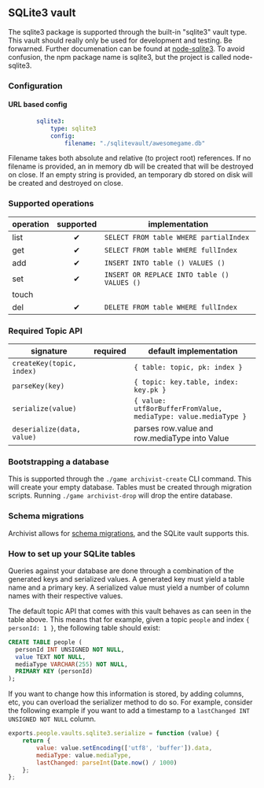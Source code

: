 ## SQLite3 vault

The sqlite3 package is supported through the built-in "sqlite3" vault type.
This vault should really only be used for development and testing. Be forwarned.
Further documenation can be found at [node-sqlite3](https://github.com/mapbox/node-sqlite3).
To avoid confusion, the npm package name is sqlite3, but the project is called node-sqlite3.


### Configuration

#### URL based config
```yaml
		sqlite3:
			type: sqlite3
			config:
				filename: "./sqlitevault/awesomegame.db"
```

Filename takes both absolute and relative (to project root) references.
If no filename is provided, an in memory db will be created that will be destroyed on close.
If an empty string is provided, an temporary db stored on disk will be created and destroyed on close.


### Supported operations

operation | supported | implementation
----------|:---------:|---------------
list      | ✔         | `SELECT FROM table WHERE partialIndex`
get       | ✔         | `SELECT FROM table WHERE fullIndex`
add       | ✔         | `INSERT INTO table () VALUES ()`
set       | ✔         | `INSERT OR REPLACE INTO table () VALUES ()`
touch     |           |
del       | ✔         | `DELETE FROM table WHERE fullIndex`


### Required Topic API

signature                  | required | default implementation
---------------------------|----------|-----------------------
`createKey(topic, index)`  |          | `{ table: topic, pk: index }`
`parseKey(key)`       |          | `{ topic: key.table, index: key.pk }`
`serialize(value)`         |          | `{ value: utf8orBufferFromValue, mediaType: value.mediaType }`
`deserialize(data, value)` |          | parses row.value and row.mediaType into Value


### Bootstrapping a database

This is supported through the `./game archivist-create` CLI command. This will create your empty
database. Tables must be created through migration scripts. Running `./game archivist-drop` will
drop the entire database.


### Schema migrations

Archivist allows for [schema migrations](../../SchemaMigrations.md), and the SQLite vault supports
this.


### How to set up your SQLite tables

Queries against your database are done through a combination of the generated keys and serialized
values. A generated key must yield a table name and a primary key. A serialized value must yield a
number of column names with their respective values.

The default topic API that comes with this vault behaves as can seen in the table above. This means
that for example, given a topic `people` and index `{ personId: 1 }`, the following table should
exist:

```sql
CREATE TABLE people (
  personId INT UNSIGNED NOT NULL,
  value TEXT NOT NULL,
  mediaType VARCHAR(255) NOT NULL,
  PRIMARY KEY (personId)
);
```

If you want to change how this information is stored, by adding columns, etc, you can overload the
serializer method to do so. For example, consider the following example if you want to add a
timestamp to a `lastChanged INT UNSIGNED NOT NULL` column.

```javascript
exports.people.vaults.sqlite3.serialize = function (value) {
	return {
		value: value.setEncoding(['utf8', 'buffer']).data,
		mediaType: value.mediaType,
		lastChanged: parseInt(Date.now() / 1000)
	};
};
```
